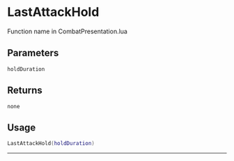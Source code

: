 # LastAttackHold
Function name in CombatPresentation.lua
## Parameters
`holdDuration`
## Returns
`none`
## Usage
```lua
LastAttackHold(holdDuration)
```
---
